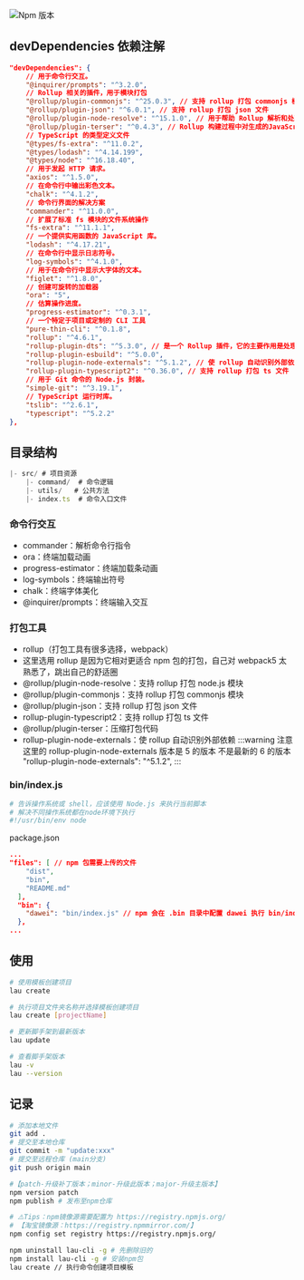 ![Npm 版本](https://img.shields.io/badge/lau-cli_v0.0.1-green)

## devDependencies 依赖注解

```json
"devDependencies": {
    // 用于命令行交互。
    "@inquirer/prompts": "^3.2.0",
    // Rollup 相关的插件，用于模块打包
    "@rollup/plugin-commonjs": "^25.0.3", // 支持 rollup 打包 commonjs 模块
    "@rollup/plugin-json": "^6.0.1", // 支持 rollup 打包 json 文件
    "@rollup/plugin-node-resolve": "^15.1.0", // 用于帮助 Rollup 解析和处理 Node.js 模块（Node.js 的 CommonJS 模块规范）
    "@rollup/plugin-terser": "^0.4.3", // Rollup 构建过程中对生成的JavaScript 代码进行压缩和混淆，以减小最终输出文件的体积。
    // TypeScript 的类型定义文件
    "@types/fs-extra": "^11.0.2",
    "@types/lodash": "^4.14.199",
    "@types/node": "^16.18.40",
    // 用于发起 HTTP 请求。
    "axios": "^1.5.0",
    // 在命令行中输出彩色文本。
    "chalk": "^4.1.2",
    // 命令行界面的解决方案
    "commander": "^11.0.0",
    // 扩展了标准 fs 模块的文件系统操作
    "fs-extra": "^11.1.1",
    // 一个提供实用函数的 JavaScript 库。
    "lodash": "^4.17.21",
    // 在命令行中显示日志符号。
    "log-symbols": "^4.1.0",
    // 用于在命令行中显示大字体的文本。
    "figlet": "^1.8.0",
    // 创建可旋转的加载器
    "ora": "5",
    // 估算操作进度。
    "progress-estimator": "^0.3.1",
    // 一个特定于项目或定制的 CLI 工具
    "pure-thin-cli": "^0.1.8",
    "rollup": "^4.6.1",
    "rollup-plugin-dts": "^5.3.0", // 是一个 Rollup 插件，它的主要作用是处理 TypeScript 的声明文件（.d.ts 文件）
    "rollup-plugin-esbuild": "^5.0.0",
    "rollup-plugin-node-externals": "^5.1.2", // 使 rollup 自动识别外部依赖
    "rollup-plugin-typescript2": "^0.36.0", // 支持 rollup 打包 ts 文件
    // 用于 Git 命令的 Node.js 封装。
    "simple-git": "^3.19.1",
    // TypeScript 运行时库。
    "tslib": "^2.6.1",
    "typescript": "^5.2.2"
},
```

## 目录结构

```js
|- src/ # 项目资源
    |- command/  # 命令逻辑
    |- utils/   # 公共方法
    |- index.ts  # 命令入口文件
```

### 命令行交互

- commander：解析命令行指令
- ora：终端加载动画
- progress-estimator：终端加载条动画
- log-symbols：终端输出符号
- chalk：终端字体美化
- @inquirer/prompts：终端输入交互

### 打包工具

- rollup（打包工具有很多选择，webpack）
- 这里选用 rollup 是因为它相对更适合 npm 包的打包，自己对 webpack5 太熟悉了，跳出自己的舒适圈
- @rollup/plugin-node-resolve：支持 rollup 打包 node.js 模块
- @rollup/plugin-commonjs：支持 rollup 打包 commonjs 模块
- @rollup/plugin-json：支持 rollup 打包 json 文件
- rollup-plugin-typescript2：支持 rollup 打包 ts 文件
- @rollup/plugin-terser：压缩打包代码
- rollup-plugin-node-externals：使 rollup 自动识别外部依赖
  :::warning
  注意这里的 rollup-plugin-node-externals 版本是 5 的版本 不是最新的 6 的版本
  "rollup-plugin-node-externals": "^5.1.2",
  :::

### bin/index.js

```bash
# 告诉操作系统或 shell，应该使用 Node.js 来执行当前脚本
# 解决不同操作系统都在node环境下执行
#!/usr/bin/env node
```

package.json

```json
...
"files": [ // npm 包需要上传的文件
    "dist",
    "bin",
    "README.md"
  ],
  "bin": {
    "dawei": "bin/index.js" // npm 会在 .bin 目录中配置 dawei 执行 bin/index.js
  },
...
```

## 使用

```bash
# 使用模板创建项目
lau create

# 执行项目文件夹名称并选择模板创建项目
lau create [projectName]

# 更新脚手架到最新版本
lau update

# 查看脚手架版本
lau -v
lau --version
```

## 记录

```bash
# 添加本地文件
git add .
# 提交至本地仓库
git commit -m "update:xxx"
# 提交至远程仓库 (main分支)
git push origin main

#【patch-升级补丁版本；minor-升级此版本；major-升级主版本】
npm version patch
npm publish # 发布至npm仓库

# ⚠️Tips：npm镜像源需要配置为 https://registry.npmjs.org/
# 【淘宝镜像源：https://registry.npmmirror.com/】
npm config set registry https://registry.npmjs.org/

npm uninstall lau-cli -g # 先删除旧的
npm install lau-cli -g # 安装npm包
lau create // 执行命令创建项目模板

```
